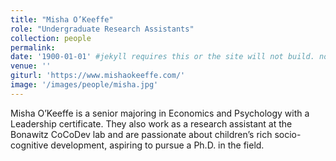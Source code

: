 ```yaml
---
title: "Misha O’Keeffe"
role: "Undergraduate Research Assistants"
collection: people
permalink: 
date: '1900-01-01' #jekyll requires this or the site will not build. not sure what it does yet. order?
venue: ''
giturl: 'https://www.mishaokeeffe.com/'
image: '/images/people/misha.jpg'
---
```

Misha O’Keeffe is a senior majoring in Economics and Psychology with a Leadership certificate. They also work as a research assistant at the Bonawitz CoCoDev lab and are passionate about children’s rich socio-cognitive development, aspiring to pursue a Ph.D. in the field.
